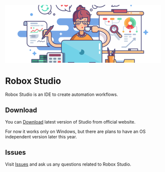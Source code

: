 ![RoboxTeam header](docs/assets/header.png)

# Robox Studio
Robox Studio is an IDE to create automation workflows.

## Download
You can [Download](https://www.roboxteam.com/download) latest version of Studio from official website.

For now it works only on Windows, but there are plans to have an OS independent version later this year.

## Issues
Visit [Issues](https://github.com/roboxteam/RoboxTeamStudio/issues) and ask us any questions related to Robox Studio.



